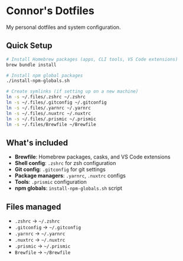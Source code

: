 # Connor's Dotfiles

My personal dotfiles and system configuration.

## Quick Setup

```bash
# Install Homebrew packages (apps, CLI tools, VS Code extensions)
brew bundle install

# Install npm global packages
./install-npm-globals.sh

# Create symlinks (if setting up on a new machine)
ln -s ~/.files/.zshrc ~/.zshrc
ln -s ~/.files/.gitconfig ~/.gitconfig
ln -s ~/.files/.yarnrc ~/.yarnrc
ln -s ~/.files/.nuxtrc ~/.nuxtrc
ln -s ~/.files/.prismic ~/.prismic
ln -s ~/.files/Brewfile ~/Brewfile
```

## What's included

- **Brewfile**: Homebrew packages, casks, and VS Code extensions
- **Shell config**: `.zshrc` for zsh configuration
- **Git config**: `.gitconfig` for git settings
- **Package managers**: `.yarnrc`, `.nuxtrc` configs
- **Tools**: `.prismic` configuration
- **npm globals**: `install-npm-globals.sh` script

## Files managed

- `.zshrc` → `~/.zshrc`
- `.gitconfig` → `~/.gitconfig`
- `.yarnrc` → `~/.yarnrc`
- `.nuxtrc` → `~/.nuxtrc`
- `.prismic` → `~/.prismic`
- `Brewfile` → `~/Brewfile`
